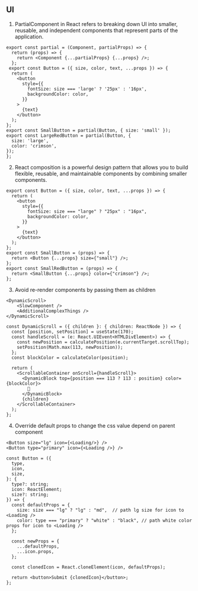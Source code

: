 ## UI

1. PartialComponent in React refers to breaking down UI into smaller, reusable, and independent components that represent parts of the application.

```
export const partial = (Component, partialProps) => {
  return (props) => {
    return <Component {...partialProps} {...props} />;
  };
 export const Button = ({ size, color, text, ...props }) => {
  return (
    <button
      style={{
        fontSize: size === 'large' ? '25px' : '16px',
        backgroundColor: color,
      }}
    >
      {text}
    </button>
  );
};
export const SmallButton = partial(Button, { size: 'small' });
export const LargeRedButton = partial(Button, {
  size: 'large',
  color: 'crimson',
});
};
```

2. React composition is a powerful design pattern that allows you to build flexible, reusable, and maintainable components by combining smaller components.

```
export const Button = ({ size, color, text, ...props }) => {
  return (
    <button
      style={{
        fontSize: size === "large" ? "25px" : "16px",
        backgroundColor: color,
      }}
    >
      {text}
    </button>
  );
};
export const SmallButton = (props) => {
  return <Button {...props} size={"small"} />;
};
export const SmallRedButton = (props) => {
  return <SmallButton {...props} color={"crimson"} />;
};
```

3. Avoid re-render components by passing them as children

```
<DynamicScroll>
    <SlowComponent />
    <AdditionalComplexThings />
</DynamicScroll>

const DynamicScroll = ({ children }: { children: ReactNode }) => {
  const [position, setPosition] = useState(170);
  const handleScroll = (e: React.UIEvent<HTMLDivElement>) => {
    const newPosition = calculatePosition(e.currentTarget.scrollTop);
    setPosition(Math.max(113, newPosition));
  };
  const blockColor = calculateColor(position);

  return (
    <ScrollableContainer onScroll={handleScroll}>
      <DynamicBlock top={position === 113 ? 113 : position} color={blockColor}>
        🛒
      </DynamicBlock>
      {children}
    </ScrollableContainer>
  );
};
```

4. Override default props to change the css value depend on parent component

```
<Button size="lg" icon={<Loading/>} />
<Button type="primary" icon={<Loading />} />

const Button = ({
  type,
  icon,
  size,
}: {
  type?: string;
  icon: ReactElement;
  size?: string;
}) => {
  const defaultProps = {
    size: size === "lg" ? "lg" : "md",  // path lg size for icon to <Loading />
    color: type === "primary" ? "white" : "black", // path white color props for icon to <Loading />
  };

  const newProps = {
    ...defaultProps,
    ...icon.props,
  };

  const clonedIcon = React.cloneElement(icon, defaultProps);

  return <button>Submit {clonedIcon}</button>;
};
```
